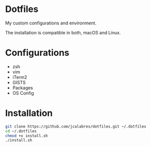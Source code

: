 # Dotfiles

My custom configurations and environment.

The installation is compatible in both, macOS and Linux.

# Configurations

* zsh
* vim
* iTerm2
* GISTS
* Packages
* OS Config

# Installation

```bash
git clone https://github.com/jcalabres/dotfiles.git ~/.dotfiles
cd ~/.dotfiles 
chmod +x install.sh
./install.sh
```

